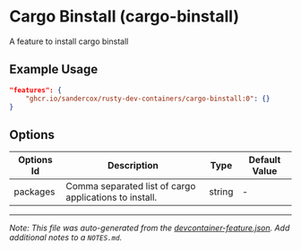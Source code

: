 
# Cargo Binstall (cargo-binstall)

A feature to install cargo binstall

## Example Usage

```json
"features": {
    "ghcr.io/sandercox/rusty-dev-containers/cargo-binstall:0": {}
}
```

## Options

| Options Id | Description | Type | Default Value |
|-----|-----|-----|-----|
| packages | Comma separated list of cargo applications to install. | string | - |



---

_Note: This file was auto-generated from the [devcontainer-feature.json](https://github.com/sandercox/rusty-dev-containers/blob/main/src/cargo-binstall/devcontainer-feature.json).  Add additional notes to a `NOTES.md`._
